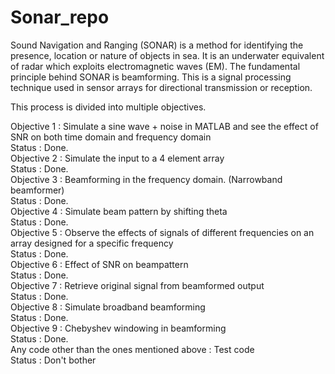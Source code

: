 # Sonar_repo

Sound Navigation and Ranging (SONAR) is a method for identifying the presence, location or nature of objects in sea. It is an underwater equivalent of radar which exploits electromagnetic waves (EM). The fundamental principle behind SONAR is beamforming. This is a signal processing technique used in sensor arrays for directional transmission or reception. 

This process is divided into multiple objectives. 

Objective 1 : Simulate a sine wave + noise in MATLAB and see the effect of SNR on both time domain and frequency domain  
Status      : Done.  
Objective 2 : Simulate the input to a 4 element array  
Status      : Done.  
Objective 3 : Beamforming in the frequency domain. (Narrowband beamformer)  
Status      : Done.  
Objective 4 : Simulate beam pattern by shifting theta  
Status      : Done.  
Objective 5 : Observe the effects of signals of different frequencies on an array designed for a specific frequency  
Status      : Done.  
Objective 6 : Effect of SNR on beampattern  
Status      : Done.  
Objective 7 : Retrieve original signal from beamformed output    
Status      : Done.  
Objective 8 : Simulate broadband beamforming    
Status      : Done.  
Objective 9 : Chebyshev windowing in beamforming  
Status      : Done.  
Any code other than the ones mentioned above : Test code  
Status  : Don't bother
